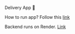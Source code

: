 Delivery App :shopping_cart:

How to run app? Follow this [link](https://delivery-vysochanska.netlify.app)

Backend runs on Render. [Link](https://delivery-4oqx.onrender.com)
